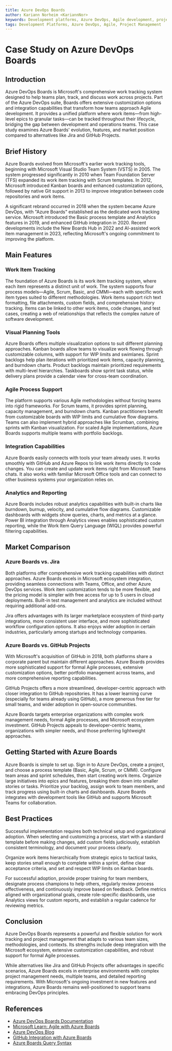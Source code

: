 ```yaml
---
title: Azure DevOps Boards
author: Kariann Norheim <KariannNor>
keywords: Development platforms, Azure DevOps, Agile development, project management
tags: Development Platforms, Azure DevOps, Agile, Project Management
---
```


# Case Study on Azure DevOps Boards

## Introduction

Azure DevOps Boards is Microsoft's comprehensive work tracking system designed to help teams plan, track, and discuss work across projects. Part of the Azure DevOps suite, Boards offers extensive customization options and integration capabilities that transform how teams approach Agile development. It provides a unified platform where work items—from high-level epics to granular tasks—can be tracked throughout their lifecycle, bridging the gap between development and operations teams. This case study examines Azure Boards' evolution, features, and market position compared to alternatives like Jira and GitHub Projects.

## Brief History

Azure Boards evolved from Microsoft's earlier work tracking tools, beginning with Microsoft Visual Studio Team System (VSTS) in 2005. The system progressed significantly in 2010 when Team Foundation Server (TFS) expanded its work item tracking with Scrum templates. In 2012, Microsoft introduced Kanban boards and enhanced customization options, followed by native Git support in 2013 to improve integration between code repositories and work items.

A significant rebrand occurred in 2018 when the system became Azure DevOps, with "Azure Boards" established as the dedicated work tracking service. Microsoft introduced the Basic process template and Analytics features in 2019, and enhanced GitHub integration in 2020. Recent developments include the New Boards Hub in 2022 and AI-assisted work item management in 2023, reflecting Microsoft's ongoing commitment to improving the platform.

## Main Features

### Work Item Tracking

The foundation of Azure Boards is its work item tracking system, where each item represents a distinct unit of work. The system supports four process models—Agile, Scrum, Basic, and CMMI—each with specific work item types suited to different methodologies. Work items support rich text formatting, file attachments, custom fields, and comprehensive history tracking. Items can be linked to other work items, code changes, and test cases, creating a web of relationships that reflects the complex nature of software development.

### Visual Planning Tools

Azure Boards offers multiple visualization options to suit different planning approaches. Kanban boards allow teams to visualize work flowing through customizable columns, with support for WIP limits and swimlanes. Sprint backlogs help plan iterations with prioritized work items, capacity planning, and burndown charts. Product backlogs maintain prioritized requirements with multi-level hierarchies. Taskboards show sprint task status, while delivery plans provide a calendar view for cross-team coordination.

### Agile Process Support

The platform supports various Agile methodologies without forcing teams into rigid frameworks. For Scrum teams, it provides sprint planning, capacity management, and burndown charts. Kanban practitioners benefit from customizable boards with WIP limits and cumulative flow diagrams. Teams can also implement hybrid approaches like Scrumban, combining sprints with Kanban visualization. For scaled Agile implementations, Azure Boards supports multiple teams with portfolio backlogs.

### Integration Capabilities

Azure Boards easily connects with tools your team already uses. It works smoothly with GitHub and Azure Repos to link work items directly to code changes. You can create and update work items right from Microsoft Teams chats. It also works with familiar Microsoft Office tools and can connect to other business systems your organization relies on.

### Analytics and Reporting

Azure Boards includes robust analytics capabilities with built-in charts like burndown, burnup, velocity, and cumulative flow diagrams. Customizable dashboards with widgets show queries, charts, and metrics at a glance. Power BI integration through Analytics views enables sophisticated custom reporting, while the Work Item Query Language (WIQL) provides powerful filtering capabilities.

## Market Comparison

### Azure Boards vs. Jira

Both platforms offer comprehensive work tracking capabilities with distinct approaches. Azure Boards excels in Microsoft ecosystem integration, providing seamless connections with Teams, Office, and other Azure DevOps services. Work item customization tends to be more flexible, and the pricing model is simpler with free access for up to 5 users in cloud deployments. Built-in test management and analytics are included without requiring additional add-ons.

Jira offers advantages with its larger marketplace ecosystem of third-party integrations, more consistent user interface, and more sophisticated workflow configuration options. It also enjoys wider adoption in certain industries, particularly among startups and technology companies.

### Azure Boards vs. GitHub Projects

With Microsoft's acquisition of GitHub in 2018, both platforms share a corporate parent but maintain different approaches. Azure Boards provides more sophisticated support for formal Agile processes, extensive customization options, better portfolio management across teams, and more comprehensive reporting capabilities.

GitHub Projects offers a more streamlined, developer-centric approach with closer integration to GitHub repositories. It has a lower learning curve (especially for teams already using GitHub), a more generous free tier for small teams, and wider adoption in open-source communities.

Azure Boards targets enterprise organizations with complex work management needs, formal Agile processes, and Microsoft ecosystem investment. GitHub Projects appeals to developer-centric teams, organizations with simpler needs, and those preferring lightweight approaches.

## Getting Started with Azure Boards

Azure Boards is simple to set up. Sign in to Azure DevOps, create a project, and choose a process template (Basic, Agile, Scrum, or CMMI). Configure team areas and sprint schedules, then start creating work items. Organize large initiatives into epics and features, breaking them down into smaller stories or tasks. Prioritize your backlog, assign work to team members, and track progress using built-in charts and dashboards. Azure Boards integrates with development tools like GitHub and supports Microsoft Teams for collaboration.

## Best Practices

Successful implementation requires both technical setup and organizational adoption. When selecting and customizing a process, start with a standard template before making changes, add custom fields judiciously, establish consistent terminology, and document your process clearly.

Organize work items hierarchically from strategic epics to tactical tasks, keep stories small enough to complete within a sprint, define clear acceptance criteria, and set and respect WIP limits on Kanban boards.

For successful adoption, provide proper training for team members, designate process champions to help others, regularly review process effectiveness, and continuously improve based on feedback. Define metrics aligned with organizational goals, create role-specific dashboards, use Analytics views for custom reports, and establish a regular cadence for reviewing metrics.

## Conclusion

Azure DevOps Boards represents a powerful and flexible solution for work tracking and project management that adapts to various team sizes, methodologies, and contexts. Its strengths include deep integration with the Microsoft ecosystem, extensive customization capabilities, and robust support for formal Agile processes.

While alternatives like Jira and GitHub Projects offer advantages in specific scenarios, Azure Boards excels in enterprise environments with complex project management needs, multiple teams, and detailed reporting requirements. With Microsoft's ongoing investment in new features and integrations, Azure Boards remains well-positioned to support teams embracing DevOps principles.

## References

- [Azure DevOps Boards Documentation](https://learn.microsoft.com/en-us/azure/devops/boards/)
- [Microsoft Learn: Agile with Azure Boards](https://learn.microsoft.com/en-us/learn/paths/agile-with-azure-boards/)
- [Azure DevOps Blog](https://devblogs.microsoft.com/devops/)
- [GitHub Integration with Azure Boards](https://learn.microsoft.com/en-us/azure/devops/boards/github/)
- [Azure Boards Query Syntax](https://learn.microsoft.com/en-us/azure/devops/boards/queries/wiql-syntax)
